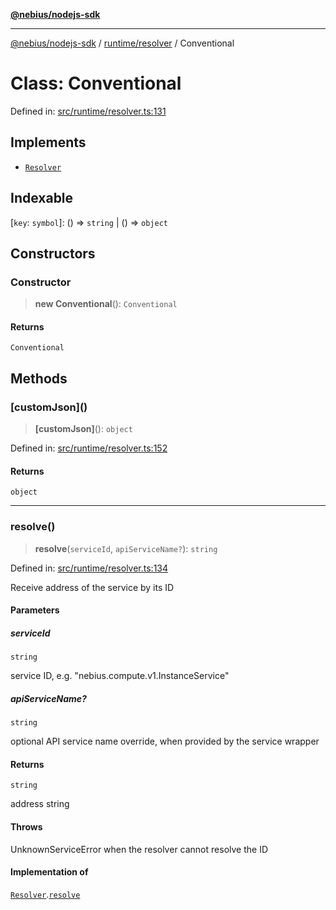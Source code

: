 [**@nebius/nodejs-sdk**](../../../README.md)

***

[@nebius/nodejs-sdk](../../../README.md) / [runtime/resolver](../README.md) / Conventional

# Class: Conventional

Defined in: [src/runtime/resolver.ts:131](https://github.com/nebius/nodejs-sdk/blob/a37d220b2851e3bf0d396cb03828d544f584df45/src/runtime/resolver.ts#L131)

## Implements

- [`Resolver`](../interfaces/Resolver.md)

## Indexable

\[`key`: `symbol`\]: () => `string` \| () => `object`

## Constructors

### Constructor

> **new Conventional**(): `Conventional`

#### Returns

`Conventional`

## Methods

### \[customJson\]()

> **\[customJson\]**(): `object`

Defined in: [src/runtime/resolver.ts:152](https://github.com/nebius/nodejs-sdk/blob/a37d220b2851e3bf0d396cb03828d544f584df45/src/runtime/resolver.ts#L152)

#### Returns

`object`

***

### resolve()

> **resolve**(`serviceId`, `apiServiceName?`): `string`

Defined in: [src/runtime/resolver.ts:134](https://github.com/nebius/nodejs-sdk/blob/a37d220b2851e3bf0d396cb03828d544f584df45/src/runtime/resolver.ts#L134)

Receive address of the service by its ID

#### Parameters

##### serviceId

`string`

service ID, e.g. "nebius.compute.v1.InstanceService"

##### apiServiceName?

`string`

optional API service name override, when provided by the service wrapper

#### Returns

`string`

address string

#### Throws

UnknownServiceError when the resolver cannot resolve the ID

#### Implementation of

[`Resolver`](../interfaces/Resolver.md).[`resolve`](../interfaces/Resolver.md#resolve)
